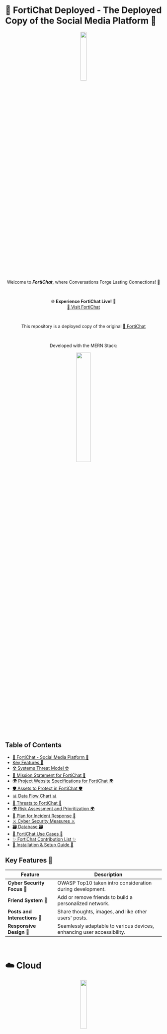 # 🌟 FortiChat Deployed - The Deployed Copy of the Social Media Platform 🌟
<p align="center">
  <img src="https://cdn.discordapp.com/attachments/171681203794083840/1173721887784833024/fd88084a-5132-4973-b552-962298ea2fb5.png" width="20%" height="20%">
</p>
<p align="center">Welcome to <strong><em>FortiChat</em></strong>, where Conversations Forge Lasting Connections! 🚀 </p>

<br>

<p align="center">
  🌐 <b>Experience FortiChat Live!</b> 🌟 <br>
  <a href="https://fortichat.onrender.com/">🔗 Visit FortiChat</a>
</p>

<br>
<p align="center"> This repository is a deployed copy of the original <a href="https://github.com/AGiljanovic/FortiChat">🔗 FortiChat</a></p> <br>
<p align="center"> Developed with the MERN Stack:</p>
<p align="center">
  <img src="https://upload.wikimedia.org/wikipedia/commons/9/94/MERN-logo.png" width="30%" height="30%">
</p>
<br><br>

## Table of Contents
- [🌟 FortiChat - Social Media Platform 🌟](#-fortichat---social-media-platform-)
- [Key Features 🌟](#key-features-)
- [☢️ Systems Threat Model ☢️](#️-systems-threat-model-️)
- [🌟 Mission Statement for FortiChat 🌟](#-mission-statement-for-fortichat-)
- [🌍 Project Website Specifications for FortiChat 🌍](#-project-website-specifications-for-fortichat-)
- [🛡️ Assets to Protect in FortiChat 🛡️](#️-assets-to-protect-in-fortichat-️)
- [📊 Data Flow Chart 📊](#-data-flow-chart-)
- [🦠 Threats to FortiChat 🦠](#-threats-to-fortichat-)
- [🌍 Risk Assessment and Prioritization 🌍](#-risk-assessment-and-prioritization-)
- [🚨 Plan for Incident Response 🚨](#-plan-for-incident-response-)
- [⚔️ Cyber Security Measures ⚔️](#️-cyber-security-measures-️)
- [🗃️ Database 🗃️](#️-database-️)
- [🌟 FortiChat Use Cases 🌟](#-fortichat-use-cases-)
- [✨ FortiChat Contribution List ✨](#-fortichat-contribution-list-)
- [🚀 Installation & Setup Guide 🚀](#-installation--setup-guide-)



## Key Features 🌟

| Feature | Description |
| ------- | ----------- |
| **Cyber Security Focus** 🔐 | OWASP Top10 taken intro consideration during development. |
| **Friend System** 👥 | Add or remove friends to build a personalized network. |
| **Posts and Interactions** 💬 | Share thoughts, images, and like other users' posts. |
| **Responsive Design** 📱 | Seamlessly adaptable to various devices, enhancing user accessibility. |
<br>

# ☁️ Cloud

<p align="center">
  <img src="https://cdn-icons-png.flaticon.com/512/4834/4834559.png" width="20%" height="20%">
</p>

## 🏛️ Architecture Visualization 🏛️

Here's a high-level diagram illustrating how various components interact:
<p align="center">
  <img src="https://cdn.discordapp.com/attachments/171681203794083840/1175033483211575436/Screenshot_2023-11-17_at_12.23.21.png?ex=6569c235&is=65574d35&hm=1499d176555df74303871a79a85a80a6b133ec2ecf4f9f501d8ee9767e6a6e0f&" width="80%" height="80%">
</p>

### Key Components:
- **Frontend 🖥️**: Hosted as a static site, serving the React application.
- **Backend ⚙️**: A Node.js server, handling API requests and connecting to MongoDB.
- **Database 🗄️**: MongoDB, stores and manages all application data.
- **File Storage 🗃️**: AWS S3 buckets used for scalable and secure storage of images and files.

## ☁️ Cloud Setup and Deployment ☁️

I chose Render.com for our cloud hosting due to its simplicity, performance, and scalability. Here's how to set up and deploy FortiChat, if you wish to do it yourself:

### 🪂 Deployment Process
- **Frontend Deployment**: The React app is deployed as a static site, ensuring fast load times and optimal performance.
  - Change the root directory to client
  - Set the build command to `npm run build`
  - Set the publish directory as `build`
  - Add the following `environment` variables: `REACT_APP_API_BASE_URL` and `REACT_APP_S3_BUCKET_URL`
  - Create the static website ✍🏼
- **Backend Deployment**: The Node.js server is deployed as a web service, with auto-scaling capabilities to handle varying loads.
  - Change the root directory to server
  - Set the build command to `npm install`
  - Set the start command to `node index.js`
  - Add the following `environment` variables: `MONGO_URL`, `PORT`, `JWT_SECRET`, `MONGO_DB_NAME`, `AWS_SECRET_ACCESS_KEY`, `AWS_ACCESS_KEY_ID`, `AWS_REGION`, `AWS_BUCKET_NAME`
  - Create the web service ✍🏼

### 🔡 Environment Management
- **Environment Variables**: Securely managed on Render.com, containing sensitive information like database URIs and API keys.
- **Configuration**: Easily update and manage configurations without modifying the codebase.

### 📶 Scalability and Performance
- **Auto-scaling**: The backend can scale automatically based on traffic, ensuring smooth performance during peak times.
- **Load Balancing**: Render.com handles load balancing, distributing traffic to keep the app running smoothly.

## 📈 Monitoring and Logging
- **Logging**: Implemented using Winston and Morgan for detailed and comprehensive logging.

## 🔒 Security Practices
- **Data Encryption**: All data in transit and at rest is encrypted.
- **Firewalls and Access Controls**: Strict access controls and firewalls protect our services from unauthorized access.

<br>


# ☢️ Systems Threat Model ☢️
<p align="center">
  <img src="https://cdn.discordapp.com/attachments/171681203794083840/1174680099472293888/360_F_455885719_m9RqZZvjC0s15boyn8op2l7HiPisK9QH.png?ex=65687918&is=65560418&hm=8790fd5829609854ffef3a06f348743f46c703780d1387f6c6fab13e6e2b209c&" width="60%" height="60%">
</p>

## 🌟 Mission Statement for FortiChat 🌟

### Vision 🌐
To create an engaging, secure, and user-friendly social media platform that fosters meaningful connections and community building.

### Mission 🚀
- To develop a comprehensive social media experience that prioritizes user engagement, data security, and a seamless interface. 
- To offer a platform where individuals from diverse backgrounds can connect, share ideas, and foster a sense of community in a safe and welcoming digital environment.

### Core Values 💎
- User-Centric Design 👥
- Privacy and Security 🔒
- Community and Connection 🤝

### Goals 🎯
- To build a robust, scalable social media platform that supports real-time communication, content sharing, and community engagement. 📈
- To implement state-of-the-art security measures, ensuring the integrity and confidentiality of user data. 🛡️
- To continually adapt and grow, responding to user feedback and emerging digital trends to improve the platform. 🌱
<br>

## 🌍 Project Website Specifications for FortiChat 🌍

| Feature Category | Description |
| ---------------- | ----------- |
| **User Authentication and Registration** 🔑 | - Secure login and registration system.<br> - Password encryption using bcrypt.<br> - JWT-based session management. |
| **User Profile Management** 👤 | - Personalized user profiles with editable details like location and occupation.<br> - Profile picture upload.<br> - View and manage friends list. |
| **Post Creation and Management** 📝 | - Create posts with text and image content.<br> - Like and comment on posts.<br> - Image uploads for posts using multer. |
| **Real-time Feed** 🔄 | - Dynamic feed displaying posts from friends.<br> - Real-time updates for new content. |
| **Friends System** 👥 | - Add/remove friends to build a personalized network.<br> - Access control for managing friends list. |
| **Security Features** 🔐 | - Rate limiting to prevent abuse and DoS attacks.<br> - Input validation and sanitation against XSS and injection attacks.<br> - Helmet for enhanced HTTP security.<br> - Generic error responses for security.<br> - CORS configuration for cross-origin request management. |
| **Database Management** 💾 | - MongoDB with mongoose for database operations.<br> - Secure database connection handling. |
| **Responsive Design** 📱 | - Adaptable design for accessibility on various devices. |


### Development Approach 🚀

| Aspect | Strategy |
| ------ | -------- |
| **MERN Stack** | Utilization of MongoDB, Express.js, React.js, and Node.js for full-stack development. |
| **Modular Design** | Each feature (authentication, profile management, etc.) is designed as a modular, scalable unit. |
| **API-First Approach** | Backend development with a focus on RESTful API principles for scalability and flexibility. |
<p align="center">
  <img src="https://cdn.discordapp.com/attachments/171681203794083840/1174660126955798528/Screenshot_2023-11-16_at_11.29.19.png?ex=6568667e&is=6555f17e&hm=d261bd8d5193e3eeca352696593021bcb4b05c2aa300d485ec8d7f5da7ac514e&" width="80%" height="80%">
</p>

### Security Considerations 🔒

| Focus | Practices |
| ----- | --------- |
| **OWASP Top 10 Adherence** | Following guidelines for web application security. |
| **Dependency Management** | Regular updates and reviews of dependencies and libraries for security. |
| **Sensitive Data Management** | Use of environment variables to securely manage sensitive data and credentials. |

<br>

## 🛡️ Assets to Protect in FortiChat 🛡️

Below is a breakdown of these primary assets and the measures in place to protect them.

### User Credentials 🔐
- **Content**: Usernames, email addresses, and passwords.
- **Protection**: Bcrypt for password hashing and secure JWT token management.

### User-Generated Content 📝
- **Content**: Text posts and images shared by users.
- **Protection**: Server-side validation for content integrity.

### Personal User Information 🧑‍💼
- **Content**: User profile data like names, locations, occupations, and profile pictures.
- **Protection**: Secure MongoDB storage, input validation, and sanitation to prevent data leakage and injection attacks.

### Friendship Data 👥
- **Content**: Information about user connections and friendships.
- **Protection**: Access control checks ensuring interactions are confined within the user's network.

### Interactions and Activity Logs 📊
- **Content**: Data on user interactions (likes, comments) and activity logs.
- **Protection**: Access control and rate limiting to prevent unauthorized actions and abuse.

### System Functionality 🖥️
- **Content**: Operational integrity of backend services, APIs, and frontend interactions.
- **Protection**: Helmet for HTTP security, CORS configurations, and consistent error handling.
<br>

## 📊 Data Flow Chart 📊

```mermaid
flowchart LR
    A[User Interface] -->|Authentication| B[Auth Module]
    B -->|JWT Token| A
    A -->|Create/View Posts| C[Posts Module]
    C -->|Store/Retrieve Images| D[Local Storage]
    C -->|Store/Retrieve Data| E[MongoDB]
    A -->|Manage Profile| F[User Profile Module]
    F --> E
    A -->|Add/Remove Friends| G[Friends Module]
    G --> E
    E -->|Fetch Data| A
    D -->|Fetch Images| A
```
- **User Interface 🖥️**: The point of interaction for users, including login, post creation, profile management, and friend system.
- **Auth Module 🔑**: Handles user authentication, generating and validating JWT tokens.
- **Posts Module ✍️**: Manages the creation and retrieval of posts, interfacing with both AWS S3 for image storage and MongoDB for text content.
- **User Profile Module  👤**: Manages user profile information, storing and retrieving data from MongoDB.
- **Friends Module 👥**: Handles the addition and removal of friends, updating the friend list in MongoDB.
- **Local Storage 💾**: Responsible for the storage and retrieval of image files uploaded by users as part of their posts or profile pictures.
- **MongoDB 🗄️**: The primary database for storing user data, posts, and other relevant information.
<br>

## 🦠 Threats to FortiChat 🦠

### 🔓 Unauthorized Access
- **How/Why:** Could occur through stolen credentials or token leakage, granting attackers access to user accounts or administrative interfaces.

### 🔄 Cross-Site Request Forgery (CSRF)
- **How/Why:** Possible if attackers trick users into submitting requests to the web application where they are authenticated.

### 🚨 Data Breach or Leakage
- **How/Why:** Might result from inadequate database security, leading to unauthorized access to sensitive user data.

### 💉 Injection Attacks
- **How/Why:** Occurs when untrusted data is sent to an interpreter within a command or query, potentially leading to SQL, NoSQL, or JavaScript injection.

### ⏱️ Denial of Service (DoS) Attacks
- **How/Why:** Can happen when services are overwhelmed, making the application unresponsive.

### ⚠️ Cross-Site Scripting (XSS)
- **How/Why:** If the application includes untrusted data without proper validation, attackers could execute scripts in users' browsers.

### 🎣 Man-in-the-Middle (MitM) Attacks
- **How/Why:** Potential risk during data transmission, where attackers intercept and alter communications.

### 🔓 Broken Access Control
- **How/Why:** Occurs when user access limitations are not properly enforced.

### 📤 File Upload Vulnerabilities
- **How/Why:** A risk if users are allowed to upload files without stringent size, type, or content checks.

### 🔧 Misconfiguration and Outdated Software
- **How/Why:** Arises due to improper configuration or failure to update software, exposing vulnerabilities.

### 🕵️ Insider Threats
- **How/Why:** Happens when someone with legitimate access misuses it, impacting the application's security.

### 🗨️ Social Engineering and Phishing
- **How/Why:** Occurs when attackers deceive users into revealing sensitive information or compromising security.
<br>

## 🌍 Risk Assessment and Prioritization 🌍
- **High Risk:** 
    - Social Engineering and Phishing - reliant on user awareness.
- **Medium Risk:** 
    - Insider Threats - potential access to critical functionalities.
    - XSS - if not specifically mitigated.
- **Low Risk:** 
    - Unauthorized Access, Data Breach, Injection Attacks, DoS, Broken Access Control, File Upload Vulnerabilities, Misconfiguration and Outdated Software - covered by existing security measures.
<br>

## 🚨 Plan for Incident Response 🚨

### 1. 🕵️ Detection and Identification
- **Monitoring:** Utilize tools like morgan & winston for continuous monitoring of activities.
- **Alerts:** Set up automated alerts for suspicious activities signaling potential incidents. *(WIP)*
- **User Reporting:** Encourage users to report any unusual activities or security concerns.

### 2. 🛡️ Containment
- **Immediate Response:** Quickly isolate affected systems to halt further spread.
- **Backup:** Regular backups to maintain data integrity and assist in recovery.

### 3. 🧹 Eradication
- **Root Cause Analysis:** Investigate to find the cause, examining logs, user activities, and system changes.
- **Remediation:** Address the root cause to remove the issue, potentially involving software patches or security updates.

### 4. 💻 Recovery
- **Restoration:** Carefully restore services, monitoring for signs of recurrence.
- **Testing:** Conduct extensive testing to ensure the issue is fully resolved and systems are functioning normally. *(WIP)*

### 5. 📊 Post-Incident Activities
- **Review and Analysis:** Conduct a thorough review of the incident and the response effectiveness.
- **Documentation:** Document the incident, response actions, and insights for future reference.
- **Communication:** Keep all relevant parties informed about the incident and the measures taken.
- **Training and Improvements:** Update training and security measures based on the incident's learnings.
<br>

# ⚔️ Cyber Security Measures ⚔️
<p align="center">
  <img src="https://cdn-icons-png.flaticon.com/512/6916/6916680.png" width="30%" height="30%">
</p>

FortiChat is built by taking the [OWASP API Security Top 10](https://owasp.org/API-Security/editions/2023/en/0x11-t10/) into careful consideration.

## API1: Broken Object Level Authorization 🛡️
- **VerifyToken Middleware:** Ensures authentication across routes.
- **Validation Checks:** Users can only access or modify their own data.
- **ObjectId Validation:** Maintains data integrity and prevents unauthorized access.

## API2: Broken Authentication 🔒
- **JWT and Bcrypt:** Manages user sessions and password hashing securely.
- **JWT Token Management:** Securely managed with appropriate expiration.
- **Brute Force Protection:** Implemented loginLimiter to guard against brute force attacks.
- **Extra Validation Layers:** Added validateLoginData & validateRegistrationData middleware.

## API3: Broken Object Property Level Authorization 🚫
- **Data Validation:** Implemented using Joi and other validation middleware.
- **Data Sanitation:** Prevents excessive data exposure.

## API4: Unrestricted Resource Consumption ⚠️
- **Rate Limiting:** Mitigates DDoS and prevents API resource abuse.

## API8: Security Misconfiguration ⚙️
- **Helmet:** Sets various HTTP security headers.
- **CORS Settings:** Configured to manage cross-origin requests.
- **Generic Error Messages:** Avoids disclosing sensitive information.
- **Validation Checks:** Rate limiting and parameter validations for security.

## API9: Improper Inventory Management 📚
- **Documented Endpoints:** API endpoints are well-documented and monitored.
- **Clean Routing:** Unused or debug routes removed for production.

## File Upload Handling 📤
- **Multer Integration:** Manages file uploads securely.
- **Configuration Limits:** Limits file size and type for secure storage.

## Logging and Monitoring 📊
- **Morgan & Winston:** Used for logging HTTP requests and errors.
- **Security Monitoring:** Aids in detecting and responding to threats.

## Error Handling 💥
- **Generic Error Handlers:** Avoids revealing sensitive application or server details.

## Database Connection 🔗
- **Secure MongoDB Connection:** With proper authentication and encryption.
- **Public Access Restriction:** Ensures database security.

## Environment Variables 🌍
- **Dotenv Management:** Keeps sensitive data like JWT secrets secure.

## Overall Security Practices 🛠️
- **Regular Updates:** Addresses vulnerabilities in dependencies and libraries.
<br>

# 🗃️ Database 🗃️
<p align="center">
  <img src="https://cdn.discordapp.com/attachments/171681203794083840/1174693183184195654/preview.png?ex=65688547&is=65561047&hm=4b09cf4fbe8f97a49a2f7d588c2e79fd5cca9451b11bb26341b53465a95ee10b&" >
</p>
The backbone of this system is MongoDB, a popular NoSQL database known for its flexibility, scalability, and performance.

## 🧐 Why MongoDB for a Social Media Platform? 🧐
*"When you could also just use SQL?  (｡·  v  ·｡)? ..."*

### 🛠 Dynamic & Adaptable Schema
- **Why It Rocks:** In the ever-changing world of social media, nothing stays the same. With this idea in mind I chose MongoDB's because of its flexible schema which means FortiChat can easily evolve. *New features? Different post types? No problem!* 
- **In Simple Words:** It's like having a backpack that magically expands to fit everything, no matter how much stuff you add. ᕙ(  •̀ ᗜ •́  )ᕗ

### 🌌 Handling Diverse Data with Ease
- **Why It's Awesome:** Posts, comments, images, likes - social media is a wild mix of data. MongoDB handles this variety effortlessly, letting FortiChat store and manage all sorts of content.
- **Put Simply:** It’s like a wizard's hat that can hold anything from a rabbit to a bouquet of flowers - all at once! ₍ᐢ. .ᐢ₎ ₊˚⊹♡

### 🚀 Scalability That Grows
- **The Cool Factor:** As more users join FortiChat, MongoDB grows as well! It's built to handle tons of data and users without breaking a sweat.
- **In Human Terms:** Imagine a party where everyone's invited, and the room magically gets bigger as more friends pile in. *ੈ✩‧₊˚

### ⚡ Fast Development & Iteration
- **Why We Love It:** I want to continue tinkering and improving FortiChat. MongoDB’s developer-friendly setup lets me roll out updates quickly.
- **Plain Speak:** It's like cooking in a well-organized kitchen - everything you need is right there, making it a breeze to whip up something new. ‧₊˚ ⋅  𓐐𓎩 ‧₊˚ ⋅

### 📡 Real-Time Data for Instant Connections
- **The Wow Factor:** What’s social media without the 'social' part? MongoDB helps me deliver real-time updates and notifications, keeping the FortiChat community buzzing.
- **In Everyday Words:** It's like having a conversation where replies come instantly - no awkward pauses or delays. ৻( •̀ ᗜ •́ ৻)

### 🤔 So, Why Not SQL?
- **Here's the Deal:** SQL is great, but it's like a well-oiled machine with fixed parts - not ideal for the spontaneity and fluidity of what I had an idea in mind for this project. I also wanted to further develop my NoSQL (specifically MongoDB) skills, but that was besides the point.
- **Bottom Line:** I chose MongoDB because it's like a living, breathing organism that adapts and grows with the community. (๑ᵕ◡ᵕ)(ˆ◡ˆc)

<br>

## 🗺️ Diagram of the Data Model 🗺️

<p align="center">
  <img src="https://cdn.discordapp.com/attachments/171681203794083840/1174689801228779520/Blank_diagram_-_Page_1.png?ex=65688221&is=65560d21&hm=7cc36449382a51054523b3c890242175a1bb486f4cfdce02f2413bc5d5307d02&" width="60%" height="60%">
</p>

Modelled with [Lucidchart](https://lucid.app/)

## 🌟 FortiChat Use Cases 🌟

### 📝 User Registration
- 🆕 Users can **create a new account** by providing their email, name, and password.
- 🔒 The system **securely stores user credentials**, including hashed passwords.

### 🔑 User Login
- 👤 Users can **log in to the platform** using their email and password.
- 🛡️ The system **authenticates users** and issues a JWT for session management.

### 🖼️ Profile Management
- 👀 Users can **view their profile information**, including names, location, occupation, and profile picture.
- 📸 Users have the option to **upload a profile picture**, which is stored securely.

### 👥 Friend System
- 🤝 Users can **send friend requests** to other users.
- 📈 The system **updates the friends list** upon accepting friend requests.

### ✍️ Post Creation
- 📝 Users can **create posts with text** and optionally include images.
- 🤳 All posts are **associated with user details** and can have likes and comments.
- ❗️ Users do not have an option to edit or delete posts, as it’s supposed to be a **diary-style social media**.

### 📰 Feed Interaction
- 📖 Users can **view a feed of posts** made by their friends and other connections.
- 👍 Users can **like posts** in their feed.
- 💬 Users can **comment on posts** in their feed → *To be implemented*

### 🔍 Search Functionality → *WIP*
- 🔎 Users can **search for other users** by name or email.
- 📜 The system **retrieves and displays user profiles** matching the search criteria.

<br>

## ✨ FortiChat Contribution List ✨

### Data Modeling 📊
- Structured MongoDB collections for users, posts, and friendships.

### Datastore Setup 🛠️
- Configured MongoDB to store operational data with efficiency.

### NoSQL Advantages 📈
- Leveraged MongoDB for its schema flexibility and performance.

### Query Optimization ⚡
- Optimized queries and indexes for snappy data retrieval.

### Backup Strategy 💾
- Established backup procedures for disaster recovery with MongoDB.

### Security Integration 🔐
- Applied JWT and bcrypt for secure database interactions.

### Middleware & Validation 🛡️
- Created middleware for rate limiting and secure data validation.

### Error Logging 🚨
- Set up detailed logging for monitoring and operational insight.

<br>

# 🚀 Installation & Setup Guide 🚀
<p align="center">
  <img src="https://cdn-icons-png.flaticon.com/512/6348/6348248.png" width="20%" height="20%">
</p>

This guide will walk you through setting up and running the FortiChat project on your local machine. Before starting, ensure you have Node.js installed and a MongoDB instance ready for use.

## Step 1: Install Node.js ⬇️
Node.js is essential for running the JavaScript backend.
- Download Node.js [here](https://nodejs.org/en/download).
- For a quick start guide on Node.js, visit [Getting Started with Node.js](https://nodejs.org/en/docs/guides/getting-started-guide/).

## Step 2: Clone the Repository 🧬
```
git clone https://github.com/AGiljanovic/FortiChat.git
cd FortiChat
```
## Step 3: Install Dependencies 🚸
- Install the required npm packages for both frontend and backend.
- Navigate to the frontend and backend directories in separate terminal windows.
- Run ```npm install``` in each directory to install the dependencies listed in package.json.
- Frontend [packages](https://github.com/AGiljanovic/FortiChat/blob/main/client/package.json)
- Backend [packages](https://github.com/AGiljanovic/FortiChat/blob/main/server/package.json)

## Step 4: MongoDB Setup 🗄️
To store and manage application data, set up a MongoDB instance. 
- If you don't have MongoDB, download and install it from [MongoDB Official Site](https://www.mongodb.com/try/download/community).
- For guidance on setting up MongoDB, refer to [MongoDB Installation Guide.](https://www.mongodb.com/docs/manual/installation/).

## Step 5: Configure .env File ⚙️
- Create a .env file in the root of the backend directory and fill in the details:
  
```
MONGO_URL = ""
PORT = 3001
JWT_SECRET = ""
MONGO_DB_NAME = ""
```
- `MONGO_URL`: Your MongoDB connection string.
- `PORT`: The port on which the backend server will run.
- `JWT_SECRET`: A secret key for signing JWT tokens.
- `MONGO_DB_NAME`: Name of your MongoDB database.

There is also one .env on the front end, which was meant for deployment, which was abandoned, however it still has to be set up.
```
REACT_APP_API_BASE_URL= https://smedia-fortichat.onrender.com
```

## Step 6: Run the Application 🚩
With the setup complete, you can now run the application:
- In the backend directory, run `node index.js` to start the backend server.
- In the frontend directory, run `npm start client` to launch the React application.

## Populate the Database with Initial Data ➕
- To have some initial data in the application, you can populate your database with predefined users and posts. This step is optional but recommended for a better initial experience with FortiChat.
- In the `index.js` file of the backend directory, uncomment the following lines:
```
// Import models and initial data
import User from "./models/user.js";
import Post from "./models/post.js";
import { users, posts } from "./data/index.js";

// Add data to the database (Run this only once to avoid duplicates)
User.insertMany(users);
Post.insertMany(posts);
```
- Save the changes and run your backend server. This will insert the initial users and posts into your MongoDB database.
- **Important:** Once the data is successfully added, comment out these lines again to prevent duplicate entries if you restart the server.
```
// Prevent duplicate data insertion
// User.insertMany(users);
// Post.insertMany(posts);
```
- Restart your backend server to continue with the normal operation of the application.
<br>
Now, your FortiChat application should have some preloaded data to interact with! ٩(ˊᗜˋ*)و ♡
